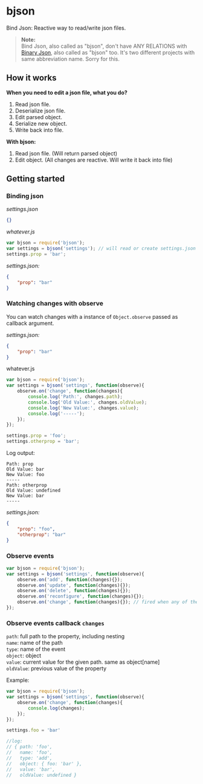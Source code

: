 # bjson
Bind Json: Reactive way to read/write json files. 

> **Note:**  
> Bind Json, also called as "bjson", don't have ANY RELATIONS with [Binary Json](http://bjson.org), also called as "bjson" too. It's two different projects with same abbreviation name. Sorry for this.

## How it works
**When you need to edit a json file, what you do?**  
1. Read json file.  
2. Deserialize json file.  
3. Edit parsed object.  
4. Serialize new object.  
5. Write back into file.  
  
**With bjson:**  
1. Read json file. (Will return parsed object)  
2. Edit object. (All changes are reactive. Will write it back into file)  
  
## Getting started
### Binding json
*settings.json*
```json
{}
```

*whatever.js*
```js
var bjson = require('bjson');
var settings = bjson('settings'); // will read or create settings.json
settings.prop = 'bar';
```

*settings.json:*
```json
{
    "prop": "bar"
}
```

### Watching changes with observe

You can watch changes with a instance of `Object.observe` passed as callback argument.  

*settings.json:*
```json
{
    "prop": "bar"
}
```

whatever.js
```js
var bjson = require('bjson');
var settings = bjson('settings', function(observe){
    observe.on('change', function(changes){
        console.log('Path:', changes.path);
        console.log('Old Value:', changes.oldValue);
        console.log('New Value:', changes.value);
        console.log('-----');
    });
});

settings.prop = 'foo';
settings.otherprop = 'bar';
```

Log output:
```
Path: prop
Old Value: bar
New Value: foo
-----
Path: otherprop
Old Value: undefined
New Value: bar
-----
```

*settings.json:*
```json
{
    "prop": "foo",
    "otherprop": "bar"
}
```

### Observe events

```js
var bjson = require('bjson');
var settings = bjson('settings', function(observe){
    observe.on('add', function(changes){});
    observe.on('update', function(changes){});
    observe.on('delete', function(changes){});
    observe.on('reconfigure', function(changes){});
    observe.on('change', function(changes){}); // fired when any of the above events are emitted
});

```

### Observe events callback `changes`

`path`: full path to the property, including nesting  
`name`: name of the path  
`type`: name of the event  
`object`: object  
`value`: current value for the given path. same as object[name]  
`oldValue`: previous value of the property  

Example:
```js
var bjson = require('bjson');
var settings = bjson('settings', function(observe){
    observe.on('change', function(changes){
        console.log(changes);
    });
});

settings.foo = 'bar'

//log:
// { path: 'foo',
//   name: 'foo',
//   type: 'add',
//   object: { foo: 'bar' },
//   value: 'bar',
//   oldValue: undefined }
```

